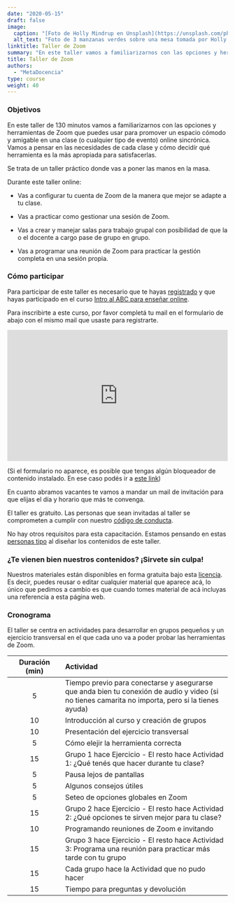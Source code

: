 ```yaml
---
date: "2020-05-15"
draft: false
image:
  caption: "[Foto de Holly Mindrup en Unsplash](https://unsplash.com/photos/-uPDkAK6f8A)"
  alt_text: "Foto de 3 manzanas verdes sobre una mesa tomada por Holly Mindrup"
linktitle: Taller de Zoom
summary: "En este taller vamos a familiarizarnos con las opciones y herramientas de Zoom"
title: Taller de Zoom
authors: 
  - "MetaDocencia"
type: course
weight: 40
---
```

  

### Objetivos 

En este taller de 130 minutos vamos a familiarizarnos con las opciones y herramientas de Zoom que puedes usar para promover un espacio cómodo y amigable en una clase (o cualquier tipo de evento) online sincrónica. Vamos a pensar en las necesidades de cada clase y cómo decidír qué herramienta es la más apropiada para satisfacerlas. 

Se trata de un taller práctico donde vas a poner las manos en la masa. 

Durante este taller online:

* Vas a configurar tu cuenta de Zoom de la manera que mejor se adapte a tu clase.

* Vas a practicar como gestionar una sesión de Zoom.

* Vas a crear y manejar salas para trabajo grupal con posibilidad de que la o el docente a cargo pase de grupo en grupo.

* Vas a programar una reunión de Zoom para practicar la gestión completa en una sesión propia. 

### Cómo participar 

Para participar de este taller es necesario que te hayas [registrado](https://docs.google.com/forms/d/e/1FAIpQLScC20Me-fX7UmCNhNswulYfOVQF4XiyIHgtde_R8CWreCmWhA/viewform) y que hayas participado en el curso [Intro al ABC para enseñar online](/curso/intro-abc-online/). 

Para inscribirte a este curso, por favor completá tu mail en el formulario de abajo con el mismo mail que usaste para registrarte.

<iframe 
  src="https://script.google.com/macros/s/AKfycbwdYpQw4I2DYmEONGyUry4ABPgmxf5yCosDOxAYz5NUNrMB1bb4JA9OcQ/exec"
  frameBorder="0",
  title = "Formulario de pre-inscripción",
  width="100%",
  height = 300px,
  vertical-align="text-top">
  Explorador no compatible.
</iframe> 

(Si el formulario no aparece, es posible que tengas algún bloqueador de contenido instalado. En ese caso podés ir a [este link](https://script.google.com/macros/s/AKfycbwdYpQw4I2DYmEONGyUry4ABPgmxf5yCosDOxAYz5NUNrMB1bb4JA9OcQ/exec))

En cuanto abramos vacantes te vamos a mandar un mail de invitación para que elijas el día y horario que más te convenga. 

El taller es gratuito. Las personas que sean invitadas al taller se comprometen a cumplir con nuestro [código de conducta](https://metadocencia.netlify.app/cdc/).

No hay otros requisitos para esta capacitación. Estamos pensando en estas [personas tipo](/post/personas-tipo/) al diseñar los contenidos de este taller. 

### ¿Te vienen bien nuestros contenidos? ¡Sirvete sin culpa!

Nuestros materiales están disponibles en forma gratuita bajo esta [licencia](https://creativecommons.org/licenses/by/4.0/deed.es). Es decir, puedes reusar o editar cualquier material que aparece acá, lo único que pedimos a cambio es que cuando tomes material de acá incluyas una referencia a esta página web.

### Cronograma

El taller se centra en actividades para desarrollar en grupos pequeños y un ejercicio transversal en el que cada uno va a poder probar las herramientas de Zoom. 


|  Duración (min)  |  Actividad  |
| :------:|:----------- |
| 5 <img width="200"/> | Tiempo previo para conectarse y asegurarse que anda bien tu conexión de audio y video (si no tienes camarita no importa, pero si la tienes ayuda) |
| 10 | Introducción al curso y creación de grupos |
| 10 | Presentación del ejercicio transversal | 
| 5 | Cómo elejir la herramienta correcta | 
| 15 | Grupo 1 hace Ejercicio - El resto hace Actividad 1: ¿Qué tenés que hacer durante tu clase? |
|  5 | Pausa lejos de pantallas |
|  5 | Algunos consejos útiles |
|  5 | Seteo de opciones globales en Zoom |
| 15 | Grupo 2 hace Ejercicio - El resto hace Actividad 2: ¿Qué opciones te sirven mejor para tu clase? |
| 10 | Programando reuniones de Zoom e invitando |
| 15 | Grupo 3 hace Ejercicio - El resto hace Actividad 3: Programa una reunión para practicar más tarde con tu grupo |
| 15 | Cada grupo hace la Actividad que no pudo hacer |
| 15 | Tiempo para preguntas y devolución |



